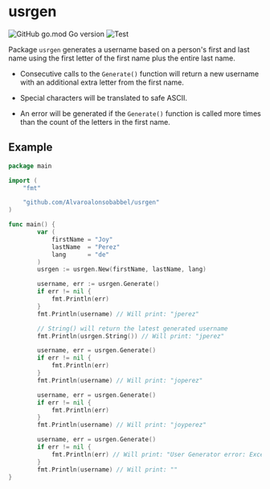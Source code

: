 # usrgen

![GitHub go.mod Go version](https://img.shields.io/github/go-mod/go-version/Alvaroalonsobabbel/usrgen) ![Test](https://github.com/babbel-internal-it/offboarding-service/actions/workflows/test.yml/badge.svg)

Package `usrgen` generates a username based on a person's first
and last name using the first letter of the first name plus the
entire last name.

- Consecutive calls to the `Generate()` function will return a
new username with an additional extra letter from the first name.

- Special characters will be translated to safe ASCII.

- An error will be generated if the `Generate()` function is called
more times than the count of the letters in the first name.

## Example

```go
package main

import (
	"fmt"

	"github.com/Alvaroalonsobabbel/usrgen"
)

func main() {
		var (
			firstName = "Joy"
			lastName  = "Perez"
			lang      = "de"
		)
		usrgen := usrgen.New(firstName, lastName, lang)

		username, err := usrgen.Generate()
		if err != nil {
			fmt.Println(err)
		}
		fmt.Println(username) // Will print: "jperez"

		// String() will return the latest generated username
		fmt.Println(usrgen.String()) // Will print: "jperez"

		username, err = usrgen.Generate()
		if err != nil {
			fmt.Println(err)
		}
		fmt.Println(username) // Will print: "joperez"

		username, err = usrgen.Generate()
		if err != nil {
			fmt.Println(err)
		}
		fmt.Println(username) // Will print: "joyperez"

		username, err = usrgen.Generate()
		if err != nil {
			fmt.Println(err) // Will print: "User Generator error: Exceeded length of first name."
		}
		fmt.Println(username) // Will print: ""
}
```
